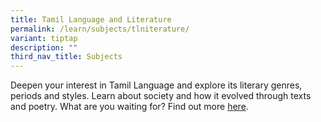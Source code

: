 ```yaml
---
title: Tamil Language and Literature
permalink: /learn/subjects/tlniterature/
variant: tiptap
description: ""
third_nav_title: Subjects
---
```

<p>Deepen your interest in Tamil Language and explore its  literary genres, periods and styles. Learn about society and how it evolved through texts and poetry. What are you waiting for? Find out more <a href="https://www.seab.gov.sg/docs/default-source/national-examinations/syllabus/alevel/2022syllabus/9577_y22_sy.pdf" rel="noopener noreferrer nofollow" target="_blank">here</a>.</p>